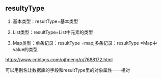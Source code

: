 ## resultyType
1. 基本类型：resultType=基本类型

2. List类型：resultType=List中元素的类型

3. Map类型：单条记录：resultType =map;多条记录：resultType =Map中value的类型


https://www.cnblogs.com/pjfmeng/p/7688172.html

可以用别名让数据库的字段和resultType里的对象属性一一相对
